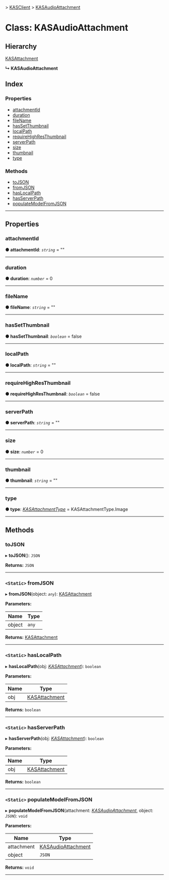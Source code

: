[](../README.md) > [KASClient](../modules/kasclient.md) > [KASAudioAttachment](../classes/kasclient.kasaudioattachment.md)

# Class: KASAudioAttachment

## Hierarchy

 [KASAttachment](kasclient.kasattachment.md)

**↳ KASAudioAttachment**

## Index

### Properties

* [attachmentId](kasclient.kasaudioattachment.md#attachmentid)
* [duration](kasclient.kasaudioattachment.md#duration)
* [fileName](kasclient.kasaudioattachment.md#filename)
* [hasSetThumbnail](kasclient.kasaudioattachment.md#hassetthumbnail)
* [localPath](kasclient.kasaudioattachment.md#localpath)
* [requireHighResThumbnail](kasclient.kasaudioattachment.md#requirehighresthumbnail)
* [serverPath](kasclient.kasaudioattachment.md#serverpath)
* [size](kasclient.kasaudioattachment.md#size)
* [thumbnail](kasclient.kasaudioattachment.md#thumbnail)
* [type](kasclient.kasaudioattachment.md#type)


### Methods

* [toJSON](kasclient.kasaudioattachment.md#tojson)
* [fromJSON](kasclient.kasaudioattachment.md#fromjson)
* [hasLocalPath](kasclient.kasaudioattachment.md#haslocalpath)
* [hasServerPath](kasclient.kasaudioattachment.md#hasserverpath)
* [populateModelFromJSON](kasclient.kasaudioattachment.md#populatemodelfromjson)




---

## Properties

<a id="attachmentid"></a>

###  attachmentId

**● attachmentId**: *`string`* = ""

___




<a id="duration"></a>

###  duration

**● duration**: *`number`* = 0

___




<a id="filename"></a>

###  fileName

**● fileName**: *`string`* = ""

___




<a id="hassetthumbnail"></a>

###  hasSetThumbnail

**● hasSetThumbnail**: *`boolean`* = false

___




<a id="localpath"></a>

###  localPath

**● localPath**: *`string`* = ""

___




<a id="requirehighresthumbnail"></a>

###  requireHighResThumbnail

**● requireHighResThumbnail**: *`boolean`* = false

___




<a id="serverpath"></a>

###  serverPath

**● serverPath**: *`string`* = ""

___




<a id="size"></a>

###  size

**● size**: *`number`* = 0

___




<a id="thumbnail"></a>

###  thumbnail

**● thumbnail**: *`string`* = ""

___




<a id="type"></a>

###  type

**● type**: *[KASAttachmentType](../enums/kasclient.kasattachmenttype.md)* =  KASAttachmentType.Image

___





## Methods

<a id="tojson"></a>

###  toJSON

▸ **toJSON**(): `JSON`

**Returns:** `JSON`

___




<a id="fromjson"></a>

### `<Static>` fromJSON

▸ **fromJSON**(object: *`any`*): [KASAttachment](kasclient.kasattachment.md)

**Parameters:**

| Name | Type |
| ------ | ------ |
| object | `any` |

**Returns:** [KASAttachment](kasclient.kasattachment.md)

___




<a id="haslocalpath"></a>

### `<Static>` hasLocalPath

▸ **hasLocalPath**(obj: *[KASAttachment](kasclient.kasattachment.md)*): `boolean`

**Parameters:**

| Name | Type |
| ------ | ------ |
| obj | [KASAttachment](kasclient.kasattachment.md) |

**Returns:** `boolean`

___




<a id="hasserverpath"></a>

### `<Static>` hasServerPath

▸ **hasServerPath**(obj: *[KASAttachment](kasclient.kasattachment.md)*): `boolean`

**Parameters:**

| Name | Type |
| ------ | ------ |
| obj | [KASAttachment](kasclient.kasattachment.md) |

**Returns:** `boolean`

___




<a id="populatemodelfromjson"></a>

### `<Static>` populateModelFromJSON

▸ **populateModelFromJSON**(attachment: *[KASAudioAttachment](kasclient.kasaudioattachment.md)*, object: *`JSON`*): `void`

**Parameters:**

| Name | Type |
| ------ | ------ |
| attachment | [KASAudioAttachment](kasclient.kasaudioattachment.md) |
| object | `JSON` |

**Returns:** `void`

___





